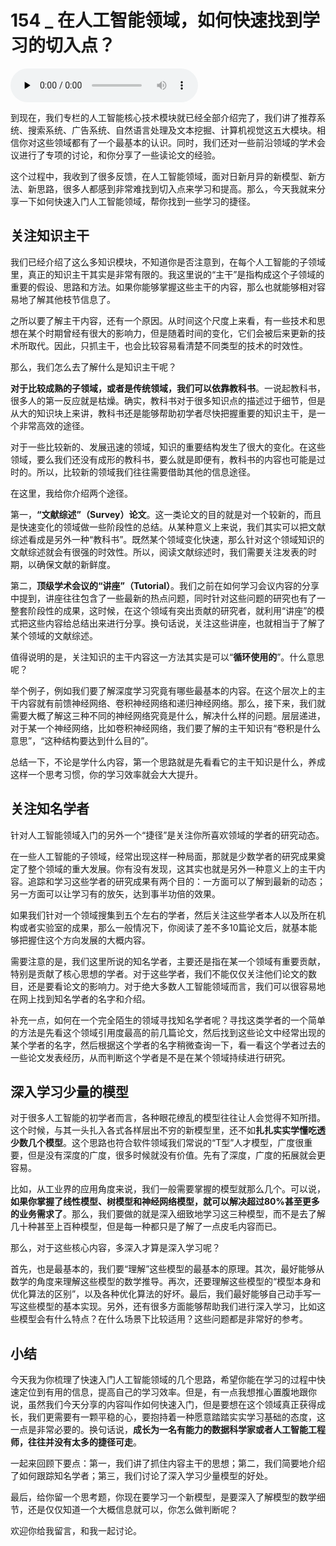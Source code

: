 # 154 _ 在人工智能领域，如何快速找到学习的切入点？

<audio id="audio" title="154 | 在人工智能领域，如何快速找到学习的切入点？" controls="" preload="none"><source id="mp3" src="https://static001.geekbang.org/resource/audio/0b/cd/0bfc157c9e44e9d5f8f12a29ebaeb1cd.mp3"></audio>

到现在，我们专栏的人工智能核心技术模块就已经全部介绍完了，我们讲了推荐系统、搜索系统、广告系统、自然语言处理及文本挖掘、计算机视觉这五大模块。相信你对这些领域都有了一个最基本的认识。同时，我们还对一些前沿领域的学术会议进行了专项的讨论，和你分享了一些读论文的经验。

这个过程中，我收到了很多反馈，在人工智能领域，面对日新月异的新模型、新方法、新思路，很多人都感到非常难找到切入点来学习和提高。那么，今天我就来分享一下如何快速入门人工智能领域，帮你找到一些学习的捷径。

## 关注知识主干

我们已经介绍了这么多知识模块，不知道你是否注意到，在每个人工智能的子领域里，真正的知识主干其实是非常有限的。我这里说的“主干”是指构成这个子领域的重要的假设、思路和方法。如果你能够掌握这些主干的内容，那么也就能够相对容易地了解其他枝节信息了。

之所以要了解主干内容，还有一个原因。从时间这个尺度上来看，有一些技术和思想在某个时期曾经有很大的影响力，但是随着时间的变化，它们会被后来更新的技术所取代。因此，只抓主干，也会比较容易看清楚不同类型的技术的时效性。

那么，我们怎么去了解什么是知识主干呢？

**对于比较成熟的子领域，或者是传统领域，我们可以依靠教科书**。一说起教科书，很多人的第一反应就是枯燥。确实，教科书对于很多知识点的描述过于细节，但是从大的知识块上来讲，教科书还是能够帮助初学者尽快把握重要的知识主干，是一个非常高效的途径。

对于一些比较新的、发展迅速的领域，知识的重要结构发生了很大的变化。在这些领域，要么我们还没有成形的教科书，要么就是即便有，教科书的内容也可能是过时的。所以，比较新的领域我们往往需要借助其他的信息途径。

在这里，我给你介绍两个途径。

第一，**“文献综述”（Survey）论文**。这一类论文的目的就是对一个较新的，而且是快速变化的领域做一些阶段性的总结。从某种意义上来说，我们其实可以把文献综述看成是另外一种“教科书”。既然某个领域变化快速，那么针对这个领域知识的文献综述就会有很强的时效性。所以，阅读文献综述时，我们需要关注发表的时期，以确保文献的新鲜度。

第二，**顶级学术会议的“讲座”（Tutorial）**。我们之前在如何学习会议内容的分享中提到，讲座往往包含了一些最新的热点问题，同时针对这些问题的研究也有了一整套阶段性的成果，这时候，在这个领域有突出贡献的研究者，就利用“讲座”的模式把这些内容给总结出来进行分享。换句话说，关注这些讲座，也就相当于了解了某个领域的文献综述。

值得说明的是，关注知识的主干内容这一方法其实是可以“**循环使用的**”。什么意思呢？

举个例子，例如我们要了解深度学习究竟有哪些最基本的内容。在这个层次上的主干内容就有前馈神经网络、卷积神经网络和递归神经网络。那么，接下来，我们就需要大概了解这三种不同的神经网络究竟是什么，解决什么样的问题。层层递进，对于某一个神经网络，比如卷积神经网络，我们要了解的主干知识有“卷积是什么意思”，“这种结构要达到什么目的”。

总结一下，不论是学什么内容，第一个思路就是先看看它的主干知识是什么，养成这样一个思考习惯，你的学习效率就会大大提升。

## 关注知名学者

针对人工智能领域入门的另外一个“捷径”是关注你所喜欢领域的学者的研究动态。

在一些人工智能的子领域，经常出现这样一种局面，那就是少数学者的研究成果奠定了整个领域的重大发展。你有没有发现，这其实也就是另外一种意义上的主干内容。追踪和学习这些学者的研究成果有两个目的：一方面可以了解到最新的动态；另一方面可以让学习有的放矢，达到事半功倍的效果。

如果我们针对一个领域搜集到五个左右的学者，然后关注这些学者本人以及所在机构或者实验室的成果，那么一般情况下，你阅读了差不多10篇论文后，就基本能够把握住这个方向发展的大概内容。

需要注意的是，我们这里所说的知名学者，主要还是指在某一个领域有重要贡献，特别是贡献了核心思想的学者。对于这些学者，我们不能仅仅关注他们论文的数目，还是要看论文的影响力。对于绝大多数人工智能领域而言，我们可以很容易地在网上找到知名学者的名字和介绍。

补充一点，如何在一个完全陌生的领域寻找知名学者呢？寻找这类学者的一个简单的方法是先看这个领域引用度最高的前几篇论文，然后找到这些论文中经常出现的某个学者的名字，然后根据这个学者的名字稍微查询一下，看一看这个学者过去的一些论文发表经历，从而判断这个学者是不是在某个领域持续进行研究。

## 深入学习少量的模型

对于很多人工智能的初学者而言，各种眼花缭乱的模型往往让人会觉得不知所措。这个时候，与其一头扎入各式各样层出不穷的新模型里，还不如**扎扎实实学懂吃透少数几个模型**。这个思路也符合软件领域我们常说的“T型”人才模型，广度很重要，但是没有深度的广度，很多时候就没有价值。先有了深度，广度的拓展就会更容易。

比如，从工业界的应用角度来说，我们一般需要掌握的模型就那么几个。可以说，**如果你掌握了线性模型、树模型和神经网络模型，就可以解决超过80%甚至更多的业务需求了**。那么，我们要做的就是深入细致地学习这三种模型，而不是去了解几十种甚至上百种模型，但是每一种都只是了解了一点皮毛内容而已。

那么，对于这些核心内容，多深入才算是深入学习呢？

首先，也是最基本的，我们要“理解”这些模型的最基本的原理。其次，最好能够从数学的角度来理解这些模型的数学推导。再次，还要理解这些模型的“模型本身和优化算法的区别”，以及各种优化算法的好坏。最后，我们最好能够自己动手写一写这些模型的基本实现。另外，还有很多方面能够帮助我们进行深入学习，比如这些模型会有什么特点？在什么场景下比较适用？这些问题都是非常好的参考。

## 小结

今天我为你梳理了快速入门人工智能领域的几个思路，希望你能在学习的过程中快速定位到有用的信息，提高自己的学习效率。但是，有一点我想推心置腹地跟你说，虽然我们今天分享的内容叫作如何快速入门，但是要想在这个领域真正获得成长，我们更需要有一颗平稳的心，要抱持着一种愿意踏踏实实学习基础的态度，这一点是非常必要的。换句话说，**成长为一名有能力的数据科学家或者人工智能工程师，往往并没有太多的捷径可走**。

一起来回顾下要点：第一，我们讲了抓住内容主干的思想；第二，我们简要地介绍了如何跟踪知名学者；第三，我们讨论了深入学习少量模型的好处。

最后，给你留一个思考题，你现在要学习一个新模型，是要深入了解模型的数学细节，还是仅仅知道一个大概信息就可以，你怎么做判断呢？

欢迎你给我留言，和我一起讨论。


